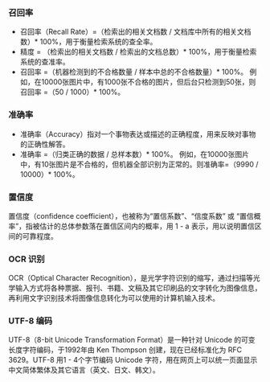 ### 召回率
- 召回率（Recall Rate）=（检索出的相关文档数 / 文档库中所有的相关文档数）* 100%，用于衡量检索系统的查全率。
- 精度 = （检索出的相关文档数 / 检索出的文档总数）* 100%，用于衡量检索系统的查准率。
- 召回率 =（机器检测到的不合格数量 / 样本中总的不合格数量）* 100%。
例如，在10000张图片中，有1000张不合格的图片，但后台只检测到50张，则召回率 =（50 / 1000）* 100%。

### 准确率
- 准确率（Accuracy）指对一个事物表达或描述的正确程度，用来反映对事物的正确性解答。
- 准确率 =（归类正确的数据 / 总样本数）* 100%。
例如，在10000张图片中，有10张图片是不合格的，但机器全部识别为正常的。则准确率=（9990 / 10000）* 100%。

### 置信度
置信度（confidence coefficient），也被称为“置信系数”、“信度系数” 或 “置信概率”，指被估计的总体参数落在置信区间内的概率，用 1 - a 表示，用以说明置信区间的可靠程度。
### OCR 识别
OCR（Optical Character Recognition），是光学字符识别的缩写，通过扫描等光学输入方式将各种票据、报刊、书籍、文稿及其它印刷品的文字转化为图像信息，再利用文字识别技术将图像信息转化为可以使用的计算机输入技术。
### UTF-8 编码
UTF-8（8-bit Unicode Transformation Format）是一种针对 Unicode 的可变长度字符编码，于1992年由 Ken Thompson 创建，现在已经标准化为 RFC 3629。UTF-8 用1 - 4个字节编码 Unicode 字符，用在网页上可以统一页面显示中文简体繁体及其它语言（英文、日文、韩文）。
